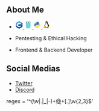 ## About Me

* <p align="left"> </a> <a href="https://www.w3schools.com/cpp/" target="_blank"> <img src="https://raw.githubusercontent.com/devicons/devicon/master/icons/cplusplus/cplusplus-original.svg" * alt="cplusplus" width="20" height="20"/> </a> <a href="https://golang.org" target="_blank"> <img src="https://raw.githubusercontent.com/devicons/devicon/master/icons/go/go-original.svg" alt="go" width="20" height="20"/> </a> <a href="https://www.python.org" target="_blank"> <img src="https://raw.githubusercontent.com/devicons/devicon/master/icons/python/python-original.svg" alt="python" width="20" height="20"/> <a href="https://www.linux.org/" target="_blank"> <img src="https://raw.githubusercontent.com/devicons/devicon/master/icons/linux/linux-original.svg" alt="linux" width="20" height="20"/> </a> </p>

* Pentesting & Ethical Hacking
* Frontend & Backend Developer

## Social Medias

* [Twitter](https://twitter.com/hakkagodd)
* [Discord](https://discord.com/users/932760536196730950)

regex = '^(\w|\.|\_|\-)+[@](\w|\_|\-|\.)+[.]\w{2,3}$'